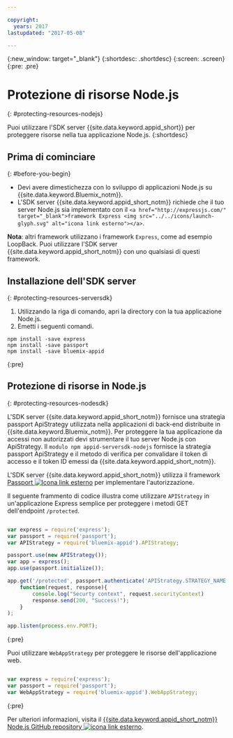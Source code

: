 ```yaml
---

copyright:
  years: 2017
lastupdated: "2017-05-08"

---
```


{:new_window: target="_blank"}
{:shortdesc: .shortdesc}
{:screen: .screen}
{:pre: .pre}

# Protezione di risorse Node.js
{: #protecting-resources-nodejs}

Puoi utilizzare l'SDK server {{site.data.keyword.appid_short}} per proteggere risorse nella tua applicazione Node.js.
{:shortdesc}

## Prima di cominciare
{: #before-you-begin}

* Devi avere dimestichezza con lo sviluppo di applicazioni Node.js su {{site.data.keyword.Bluemix_notm}}.
* L'SDK server {{site.data.keyword.appid_short_notm}} richiede che il tuo server Node.js sia implementato con il `<a href="http://expressjs.com/" target="_blank">framework Express <img src="../../icons/launch-glyph.svg" alt="icona link esterno"></a>`.

**Nota**: altri framework utilizzano i framework `Express`, come ad esempio LoopBack. Puoi utilizzare l'SDK server {{site.data.keyword.appid_short_notm}} con uno qualsiasi di questi framework.


## Installazione dell'SDK server
{: #protecting-resources-serversdk}

1. Utilizzando la riga di comando, apri la directory con la tua applicazione Node.js.
2. Emetti i seguenti comandi.

  ```
  npm install -save express
  npm install -save passport
  npm install -save bluemix-appid
  ```
  {:pre}

## Protezione di risorse in Node.js
{: #protecting-resources-nodesdk}

L'SDK server {{site.data.keyword.appid_short_notm}} fornisce una strategia passport ApiStrategy utilizzata nella applicazioni di back-end distribuite in {{site.data.keyword.Bluemix_notm}}. Per proteggere la tua applicazione da accessi non autorizzati devi strumentare il tuo server Node.js con ApiStrategy. Il `modulo npm appid-serversdk-nodejs` fornisce la strategia passport ApiStrategy e il metodo di verifica per convalidare il token di accesso e il token ID emessi da {{site.data.keyword.appid_short_notm}}.

L'SDK server {{site.data.keyword.appid_short_notm}} utilizza il framework <a href="http://passportjs.org/" target="_blank">Passport <img src="../../icons/launch-glyph.svg" alt="Icona link esterno"></a> per implementare l'autorizzazione.

Il seguente frammento di codice illustra come utilizzare `APIStrategy` in un'applicazione Express semplice per proteggere i metodi GET dell'endpoint `/protected`.

  ```JavaScript

  var express = require('express');
  var passport = require('passport');
  var APIStrategy = require('bluemix-appid').APIStrategy;

  passport.use(new APIStrategy());
  var app = express();
  app.use(passport.initialize());

  app.get('/protected', passport.authenticate('APIStrategy.STRATEGY_NAME', {session: false }),
      function(request, response){
          console.log("Securty context", request.securityContext)    
          response.send(200, "Success!");
      }
  );

  app.listen(process.env.PORT);
  ```
  {:pre}

Puoi utilizzare `WebAppStrategy` per proteggere le risorse dell'applicazione web.

  ```JavaScript

  var express = require('express');
  var passport = require('passport');
  var WebAppStrategy = require('bluemix-appid').WebAppStrategy;
  ```
  {:pre}

Per ulteriori informazioni, visita il <a href="https://github.com/ibm-cloud-security/appid-serversdk-nodejs" target="_blank">{{site.data.keyword.appid_short_notm}} Node.js GitHub repository <img src="../../icons/launch-glyph.svg" alt="icona link esterno"></a>.
